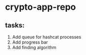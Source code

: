 # crypto-app-repo

## tasks:
1. Add queue for hashcat processes
2. Add progress bar
3. Add finding algorithm